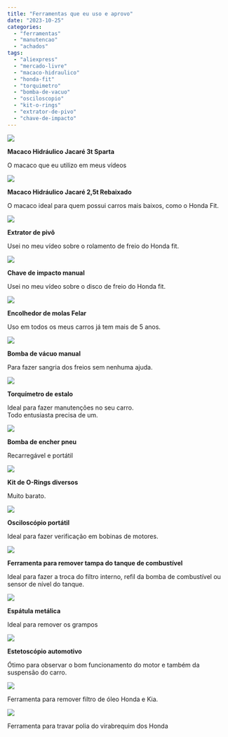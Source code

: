 ```yaml
---
title: "Ferramentas que eu uso e aprovo"
date: "2023-10-25"
categories:
  - "ferramentas"
  - "manutencao"
  - "achados"
tags:
  - "aliexpress"
  - "mercado-livre"
  - "macaco-hidraulico"
  - "honda-fit"
  - "torquimetro"
  - "bomba-de-vacuo"
  - "osciloscopio"
  - "kit-o-rings"
  - "extrator-de-pivo"
  - "chave-de-impacto"
---
```


[![](media/d_nq_np_2x_863326-mlb76841522427_062024-f.webp?w=1024)](https://mercadolivre.com/sec/2UJHj5w)

**Macaco Hidráulico Jacaré 3t Sparta**

O macaco que eu utilizo em meus vídeos

[![](media/d_nq_np_2x_606316-mlu74181556663_012024-f.webp?w=550)](https://mercadolivre.com/sec/1kaa4vo)

**Macaco Hidráulico Jacaré 2,5t Rebaixado**

O macaco ideal para quem possui carros mais baixos, como o Honda Fit.

[![](media/d_nq_np_2x_972514-mlb52354381193_112022-f.webp?w=800)](https://mercadolivre.com/sec/23gnYTb)

**Extrator de pivô**

Usei no meu vídeo sobre o rolamento de freio do Honda fit.

[![](media/screenshot-2023-11-30-as-15.12.21.jpg?w=944)](https://mercadolivre.com/sec/1ULWSMN)

**Chave de impacto manual**

Usei no meu vídeo sobre o disco de freio do Honda fit.

[![](media/d_nq_np_2x_772652-mlb31849630577_082019-f.webp?w=1020)](https://mercadolivre.com/sec/1gA4xjZ)

**Encolhedor de molas Felar**

Uso em todos os meus carros já tem mais de 5 anos.

[![](media/screenshot-2023-11-30-as-15.09.45.jpg?w=1024)](https://s.click.aliexpress.com/e/_DltzY1N)

**Bomba de vácuo manual**

Para fazer sangria dos freios sem nenhuma ajuda.

[![](media/d_nq_np_2x_875299-mlu72020349047_092023-f.webp?w=1024)](https://mercadolivre.com/sec/1nAZcDB)

**Torquímetro de estalo**

Ideal para fazer manutenções no seu carro.  
Todo entusiasta precisa de um.

[![](media/screenshot-2023-10-24-as-11.15.32.jpg?w=722)](https://s.click.aliexpress.com/e/_DE3W44j)

**Bomba de encher pneu**

Recarregável e portátil

[![](media/screenshot-2023-10-25-as-09.35.36.jpg?w=907)](https://s.click.aliexpress.com/e/_DETpPwr)

**Kit de O-Rings diversos**

Muito barato.

[![](media/screenshot-2023-10-25-as-09.36.59.jpg?w=561)](https://pt.aliexpress.com/item/32703439773.html)

**Osciloscópio portátil**

Ideal para fazer verificação em bobinas de motores.

[![](media/screenshot-2023-10-25-as-09.38.11.jpg?w=986)](https://s.click.aliexpress.com/e/_Dl3WBQr)

**Ferramenta para remover tampa do tanque de combustível**

Ideal para fazer a troca do filtro interno, refil da bomba de combustível ou sensor de nível do tanque.

[![](media/screenshot-2023-10-25-as-09.41.52.jpg?w=498)](https://s.click.aliexpress.com/e/_Dl0IzEJ)

**Espátula metálica**

Ideal para remover os grampos

[![](media/screenshot-2023-10-25-as-09.39.14.jpg?w=555)](https://s.click.aliexpress.com/e/_DFPc599)

**Estetoscópio automotivo**

Ótimo para observar o bom funcionamento do motor e também da suspensão do carro.

[![](media/screenshot-2023-10-25-as-09.46.10.jpg?w=540)](https://s.click.aliexpress.com/e/_DmHHDgL)

Ferramenta para remover filtro de óleo Honda e Kia.

[![](media/screenshot-2023-10-25-as-10.34.34.jpg?w=493)](https://s.click.aliexpress.com/e/_DENA8aL)

Ferramenta para travar polia do virabrequim dos Honda
